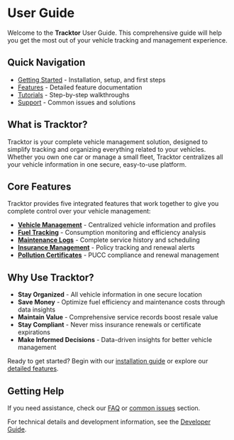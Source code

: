 # User Guide

Welcome to the **Tracktor** User Guide. This comprehensive guide will help you get the most out of your vehicle tracking and management experience.

## Quick Navigation

- [Getting Started](./getting-started/) - Installation, setup, and first steps
- [Features](./features/) - Detailed feature documentation
- [Tutorials](./tutorials/) - Step-by-step walkthroughs
- [Support](./support/) - Common issues and solutions

## What is Tracktor?

Tracktor is your complete vehicle management solution, designed to simplify tracking and organizing everything related to your vehicles. Whether you own one car or manage a small fleet, Tracktor centralizes all your vehicle information in one secure, easy-to-use platform.

## Core Features

Tracktor provides five integrated features that work together to give you complete control over your vehicle management:

- **[Vehicle Management](/user-guide/features/vehicle-management.md)** - Centralized vehicle information and profiles
- **[Fuel Tracking](/user-guide/features/fuel-tracking.md)** - Consumption monitoring and efficiency analysis  
- **[Maintenance Logs](/user-guide/features/maintenance-logs.md)** - Complete service history and scheduling
- **[Insurance Management](/user-guide/features/insurance-management.md)** - Policy tracking and renewal alerts
- **[Pollution Certificates](/user-guide/features/pollution-certificates.md)** - PUCC compliance and renewal management

## Why Use Tracktor?

- **Stay Organized** - All vehicle information in one secure location
- **Save Money** - Optimize fuel efficiency and maintenance costs through data insights
- **Maintain Value** - Comprehensive service records boost resale value
- **Stay Compliant** - Never miss insurance renewals or certificate expirations
- **Make Informed Decisions** - Data-driven insights for better vehicle management

Ready to get started? Begin with our [installation guide](/user-guide/getting-started/installation.md) or explore our [detailed features](/user-guide/features/).



## Getting Help

If you need assistance, check our [FAQ](./support/faq.md) or [common issues](./support/common-issues.md) section.

For technical details and development information, see the [Developer Guide](/developer-guide/).
